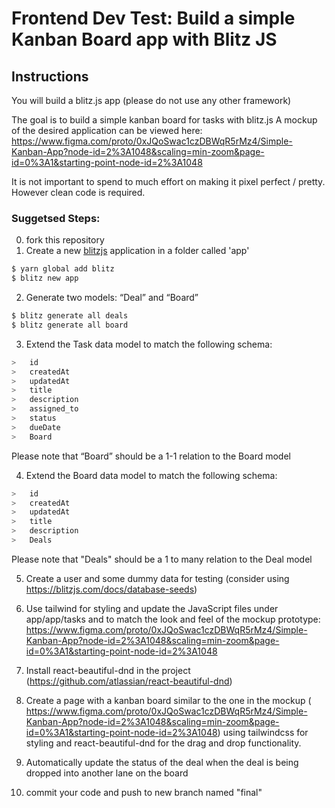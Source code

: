 # Frontend Dev Test: Build a simple Kanban Board app with Blitz JS 

## Instructions
You will build a blitz.js app (please do not use any other framework)

The goal is to build a simple kanban board for tasks with blitz.js
A mockup of the desired application can be viewed here: https://www.figma.com/proto/0xJQoSwac1czDBWqR5rMz4/Simple-Kanban-App?node-id=2%3A1048&scaling=min-zoom&page-id=0%3A1&starting-point-node-id=2%3A1048

It is not important to spend to much effort on making it pixel perfect / pretty. However clean code is required.

### Suggetsed Steps:
0. fork this repository
1. Create a new [blitzjs](https://blitzjs.com/) application in a folder called 'app'

 ```bash
$ yarn global add blitz  
$ blitz new app
 ```

2. Generate two models: “Deal” and “Board”

```bash
$ blitz generate all deals
$ blitz generate all board
```

3. Extend the Task data model to match the following schema:

```javascript
>   id         
>   createdAt  
>   updatedAt  
>   title       
> 	description
>   assigned_to
> 	status
>   dueDate
>   Board
```
Please note that “Board” should be a 1-1 relation to the Board model 

4. Extend the Board data model to match the following schema:
```javascript
>   id         
>   createdAt  
>   updatedAt  
>   title       
> 	description
>   Deals
```
Please note that "Deals" should be a 1 to many relation to the Deal model 

5. Create a user and some dummy data for testing (consider using https://blitzjs.com/docs/database-seeds)

6. Use tailwind for styling and update the JavaScript files under app/app/tasks and to match the look and feel of the mockup prototype: https://www.figma.com/proto/0xJQoSwac1czDBWqR5rMz4/Simple-Kanban-App?node-id=2%3A1048&scaling=min-zoom&page-id=0%3A1&starting-point-node-id=2%3A1048

7. Install react-beautiful-dnd in the project (https://github.com/atlassian/react-beautiful-dnd) 

8. Create a page with a kanban board similar to the one in the mockup ( https://www.figma.com/proto/0xJQoSwac1czDBWqR5rMz4/Simple-Kanban-App?node-id=2%3A1048&scaling=min-zoom&page-id=0%3A1&starting-point-node-id=2%3A1048) using tailwindcss for styling and react-beautiful-dnd for the drag and drop functionality.

9. Automatically update the status of the deal when the deal is being dropped into another lane on the board
10. commit your code and push to new branch named "final"
